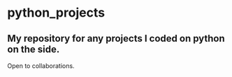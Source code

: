 # python_projects

## My repository for any projects I coded on python on the side. 
 Open to collaborations.
